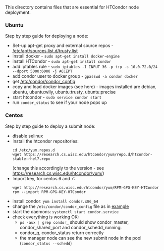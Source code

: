 This directory contains files that are essential for HTCondor node deployment. 

### Ubuntu

Step by step guide for deploying a node:
* Set-up apt-get proxy and external source repos - [/etc/apt/sources.list.d/trusty.list](trusty.list)
* install docker - `sudo apt-get install docker-engine`
* install HTCondor - `sudo apt-get install condor`
* add iptables rule - `sudo iptables -I INPUT 36 -p tcp -s 10.0.72.0/24 --dport 5000:6000 -j ACCEPT`
* add condor user to docker group - `gpasswd -a condor docker`
* get [/etc/condor/condor_config](node_config)
* copy and load docker images (see here) - images installed are debian, ubuntu, ubuntu:wily, ubuntu:trusty, ubuntu:precise
* start htcondor - `sudo service condor start`
* run `condor_status` to see if your node pops up

### Centos

Step by step guide to deploy a submit node:
* disable selinux
* Install the htcondor repositories: 
  ```
  cd /etc/yum.repos.d  
  wget https://research.cs.wisc.edu/htcondor/yum/repo.d/htcondor-stable-rhel7.repo
  ``` 
  (change this accordingly to the version - see https://research.cs.wisc.edu/htcondor/yum/)
* Import key, for centos 6 and 7: 
  ```
  wget http://research.cs.wisc.edu/htcondor/yum/RPM-GPG-KEY-HTCondor  
  rpm --import RPM-GPG-KEY-HTCondor
  ```
* install condor: `yum install condor.x86_64`
* change the `/etc/condor/condor_config` file as in [example](centos_submit)
* start the daemons: `systemctl start condor.service`
* check everything is working OK:
  * `ps -aux | grep condor_` should show condor_master, condor_shared_port and condor_schedd_running.
  * condor_q, condor_status return correctly
  * the manager node can see the new submit node in the pool (`condor_status --schedd`)
